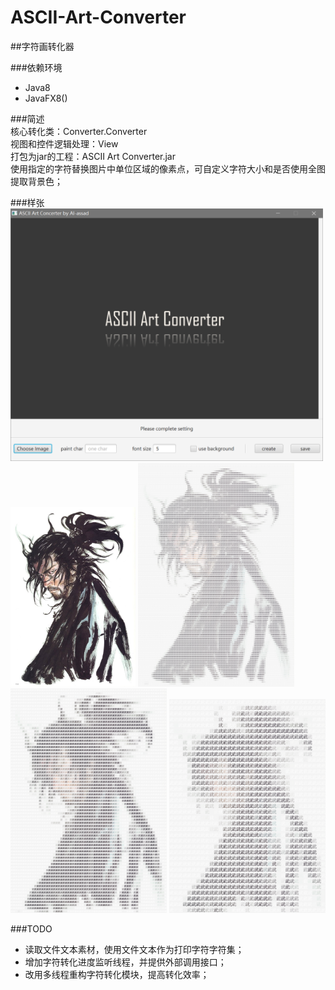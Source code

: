 # ASCII-Art-Converter  
##字符画转化器

###依赖环境  
* Java8  
* JavaFX8()

###简述  
核心转化类：Converter.Converter  
视图和控件逻辑处理：View  
打包为jar的工程：ASCII Art Converter.jar  
使用指定的字符替换图片中单位区域的像素点，可自定义字符大小和是否使用全图提取背景色；

###样张 
<img src="sample/捕获.PNG" width="500"><br/>
<img src="sample/sample2.jpg" width="200">
<img src="sample/sample1-1.png" width="250">
<img src="sample/sample1-2.png" width="250">
<img src="sample/sample1-3.png" width="250">

###TODO
* 读取文件文本素材，使用文件文本作为打印字符字符集；  
* 增加字符转化进度监听线程，并提供外部调用接口；  
* 改用多线程重构字符转化模块，提高转化效率；  
